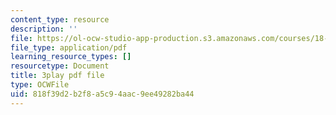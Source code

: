 ```yaml
---
content_type: resource
description: ''
file: https://ol-ocw-studio-app-production.s3.amazonaws.com/courses/18-01sc-single-variable-calculus-fall-2010/818f39d2b2f8a5c94aac9ee49282ba44_E7oR_JBgUzA.pdf
file_type: application/pdf
learning_resource_types: []
resourcetype: Document
title: 3play pdf file
type: OCWFile
uid: 818f39d2-b2f8-a5c9-4aac-9ee49282ba44
---
```


